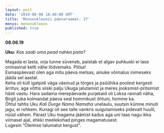 ```yaml
---
layout: post
date: '2019-06-08 18:40:00 GMT'
title: 'Mononukleoosi päevaraamat: 37'
menus: mononukleoos
published: true
---
```

**08.06.19** 

**Uku:** *Kas saab oma pead nahka pista?*

Magada ei lasta, orja tunne süveneb, paistab et algav puhkuski ei lase orimasinal ketti vähe lõdvemaks. Piitsa!  
Esmaspäevast olen aga mitu päeva metsas, ainuke võimalus inimeseks jääda sel aastal.  
Keha oli küll igatpidi väga väsinud ja tõrges ja psüühika poolest kergesti ärrituv, aga võttis siiski palju Ukuga jalutamist ja meres jooksmist-pritsimist hästi vastu. Hara sadama merepäevade purjekaid oli Loksa rannalt näha, Birgit juba kolmandat päeva seal hommikust õhtuni, homme ka.  
Õhtul tahtis Uku *Kali Durge Namo Namaha* unelaulu, suutsin kümne minuti jagu, ei rohkem. Kunagi oli see talle vankris suigutamiseks pidevalt huulil, nüüd vähem. Pärast Uku magama jäämist kadus aga uni taas nagu ikka viimasel ajal, ehkki meelekohad pinges magamatusest.  
Lugesin “Olemise talumatut kergust”.
